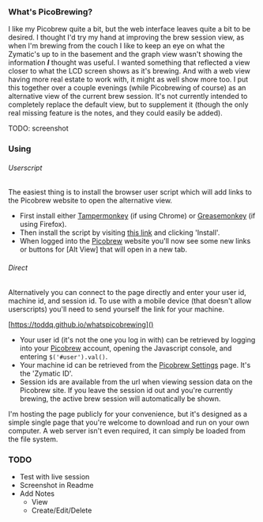 ### What's PicoBrewing?

I like my Picobrew quite a bit, but the web interface leaves quite a bit to be desired.  I thought I'd try my hand at improving the brew session view, as when I'm brewing from the couch I like to keep an eye on what the Zymatic's up to in the basement and the graph view wasn't showing the information ***I*** thought was useful.  I wanted something that reflected a view closer to what the LCD screen shows as it's brewing.  And with a web view having more real estate to work with, it might as well show more too.  I put this together over a couple evenings (while Picobrewing of course) as an alternative view of the current brew session.  It's not currently intended to completely replace the default view, but to supplement it (though the only real missing feature is the notes, and they could easily be added).

TODO: screenshot

### Using

###### Userscript
The easiest thing is to install the browser user script which will add links to the Picobrew website to open the alternative view.  

- First install either [Tampermonkey](https://chrome.google.com/webstore/detail/tampermonkey/dhdgffkkebhmkfjojejmpbldmpobfkfo?hl=en) (if using Chrome) or [Greasemonkey](https://addons.mozilla.org/en-us/firefox/addon/greasemonkey/) (if using Firefox).
- Then install the script by visiting [this link](http://toddq.github.io/whatspicobrewing/userscript/picobrew.user.js) and clicking 'Install'.
- When logged into the [Picobrew](https://picobrew.com/) website you'll now see some new links or buttons for [Alt View] that will open in a new tab.

###### Direct
Alternatively you can connect to the page directly and enter your user id, machine id, and session id. To use with a mobile device (that doesn't allow userscripts) you'll need to send yourself the link for your machine.

[https://toddq.github.io/whatspicobrewing]()

- Your user id (it's not the one you log in with) can be retrieved by logging into your [Picobrew](https://picobrew.com/) account, opening the Javascript console, and entering `$('#user').val()`.
- Your machine id can be retrieved from the [Picobrew Settings](https://picobrew.com/Members/User/EditSettings.cshtml) page.  It's the 'Zymatic ID'.
- Session ids are available from the url when viewing session data on the Picobrew site.  If you leave the session id out and you're currently brewing, the active brew session will automatically be shown.

I'm hosting the page publicly for your convenience, but it's designed as a simple single page that you're welcome to download and run on your own computer.  A web server isn't even required, it can simply be loaded from the file system.


### TODO

- Test with live session
- Screenshot in Readme
- Add Notes
    - View
    - Create/Edit/Delete
